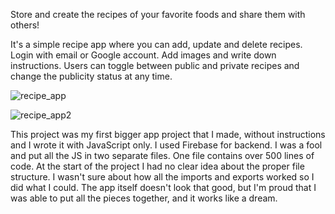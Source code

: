 Store and create the recipes of your favorite foods and share them with others!

It's a simple recipe app where you can add, update and delete recipes. Login with email or Google account. 
Add images and write down instructions. Users can toggle between public and private recipes and change the publicity status at any time.


![recipe_app](https://github.com/user-attachments/assets/f6ebab43-c52e-4ac4-a37c-e29e19e3a48e)

![recipe_app2](https://github.com/user-attachments/assets/d82ddaef-50de-4e86-9fe5-eebe6731d7da)

This project was my first bigger app project that I made, without instructions and I wrote it with JavaScript only. I used Firebase for backend. I was a fool and put all the JS in two separate files. One file contains over 500 lines of code. At the start of the project I had no clear idea about the proper file structure. I wasn't sure about how all the imports and exports worked so I did what I could. The app itself doesn't look that good, but I'm proud that I was able to put all the pieces together, and it works like a dream.
